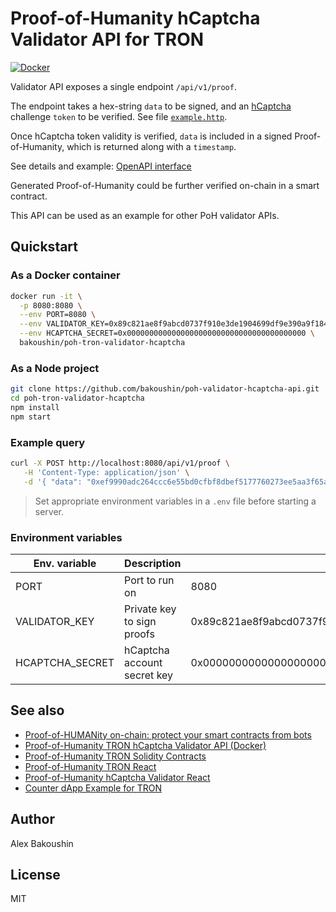 # Proof-of-Humanity hCaptcha Validator API for TRON

[![Docker](https://img.shields.io/docker/pulls/bakoushin/poh-tron-validator-hcaptcha)](https://hub.docker.com/r/bakoushin/poh-tron-validator-hcaptcha)

Validator API exposes a single endpoint `/api/v1/proof`.

The endpoint takes a hex-string `data` to be signed, and an [hCaptcha](https://www.hcaptcha.com/) challenge `token` to be verified. See file [`example.http`](example.http).

Once hCaptcha token validity is verified, `data` is included in a signed Proof-of-Humanity, which is returned along with a `timestamp`.

See details and example: [OpenAPI interface](https://app.swaggerhub.com/apis-docs/bakoushin/poh-validator-hcaptcha/0.0.1)

Generated Proof-of-Humanity could be further verified on-chain in a smart contract.

This API can be used as an example for other PoH validator APIs.

## Quickstart

### As a Docker container

```bash
docker run -it \
  -p 8080:8080 \
  --env PORT=8080 \
  --env VALIDATOR_KEY=0x89c821ae8f9abcd0737f910e3de1904699df9e390a9f184f01f941e20dac8a52 \
  --env HCAPTCHA_SECRET=0x0000000000000000000000000000000000000000 \
  bakoushin/poh-tron-validator-hcaptcha
```

### As a Node project

```bash
git clone https://github.com/bakoushin/poh-validator-hcaptcha-api.git
cd poh-tron-validator-hcaptcha
npm install
npm start
```

### Example query

```bash
curl -X POST http://localhost:8080/api/v1/proof \
   -H 'Content-Type: application/json' \
   -d '{ "data": "0xef9990adc264ccc6e55bd0cfbf8dbef5177760273ee5aa3f65aae4bbb014750f", "token": "10000000-aaaa-bbbb-cccc-000000000001" }'
```

> Set appropriate environment variables in a `.env` file before starting a server.

### Environment variables

| Env. variable   | Description                 | Example                                                            |
| --------------- | --------------------------- | ------------------------------------------------------------------ |
| PORT            | Port to run on              | 8080                                                               |
| VALIDATOR_KEY   | Private key to sign proofs  | 0x89c821ae8f9abcd0737f910e3de1904699df9e390a9f184f01f941e20dac8a52 |
| HCAPTCHA_SECRET | hCaptcha account secret key | 0x0000000000000000000000000000000000000000                         |

## See also

- [Proof-of-HUMANity on-chain: protect your smart contracts from bots](https://www.humanprotocol.org/blog/proof-of-humanity-on-chain-protect-your-smart-contracts-from-bots)
- [Proof-of-Humanity TRON hCaptcha Validator API (Docker)](https://hub.docker.com/r/bakoushin/poh-tron-validator-hcaptcha)
- [Proof-of-Humanity TRON Solidity Contracts](https://npmjs.com/package/poh-tron-contracts)
- [Proof-of-Humanity TRON React](https://npmjs.com/packages/poh-tron-react)
- [Proof-of-Humanity hCaptcha Validator React](https://npmjs.com/package/poh-validator-hcaptcha-react)
- [Counter dApp Example for TRON](https://github.com/bakoushin/poh-tron-counter-example)

## Author

Alex Bakoushin

## License

MIT
